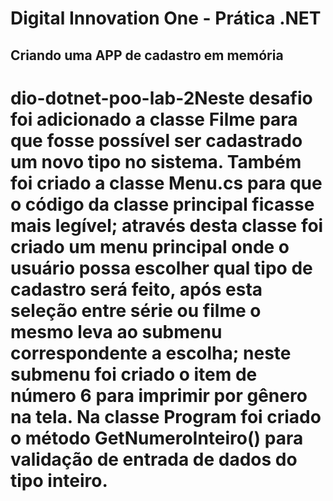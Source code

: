 # Digital Innovation One - Prática .NET

## Criando uma APP de cadastro em memória
# dio-dotnet-poo-lab-2Neste desafio foi adicionado a classe Filme para que fosse possível ser cadastrado um novo tipo no sistema. Também foi criado a classe Menu.cs para que o código da classe principal ficasse mais legível; através desta classe foi criado um menu principal onde o usuário possa escolher qual tipo de cadastro será feito, após esta seleção entre série ou filme o mesmo leva ao submenu correspondente a escolha; neste submenu foi criado o item de número 6 para imprimir por gênero na tela. Na classe Program foi criado o método GetNumeroInteiro() para validação de entrada de dados do tipo inteiro.